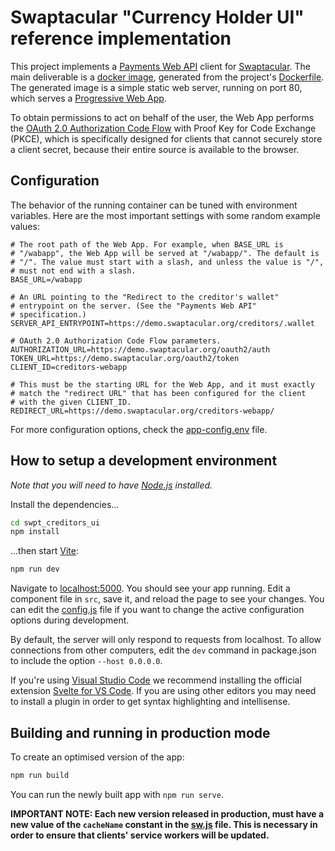 # Swaptacular "Currency Holder UI" reference implementation

This project implements a [Payments Web
API](https://swaptacular.github.io/public/docs/swpt_creditors/redoc.html)
client for [Swaptacular]. The main deliverable is a [docker image],
generated from the project's [Dockerfile](../master/Dockerfile). The
generated image is a simple static web server, running on port 80,
which serves a [Progressive Web App].

To obtain permissions to act on behalf of the user, the Web App
performs the [OAuth 2.0 Authorization Code Flow] with Proof Key for
Code Exchange (PKCE), which is specifically designed for clients that
cannot securely store a client secret, because their entire source is
available to the browser.


## Configuration

The behavior of the running container can be tuned with environment
variables. Here are the most important settings with some random
example values:

```shell
# The root path of the Web App. For example, when BASE_URL is
# "/wabapp", the Web App will be served at "/wabapp/". The default is
# "/". The value must start with a slash, and unless the value is "/",
# must not end with a slash.
BASE_URL=/wabapp

# An URL pointing to the "Redirect to the creditor's wallet"
# entrypoint on the server. (See the "Payments Web API"
# specification.)
SERVER_API_ENTRYPOINT=https://demo.swaptacular.org/creditors/.wallet

# OAuth 2.0 Authorization Code Flow parameters.
AUTHORIZATION_URL=https://demo.swaptacular.org/oauth2/auth
TOKEN_URL=https://demo.swaptacular.org/oauth2/token
CLIENT_ID=creditors-webapp

# This must be the starting URL for the Web App, and it must exactly
# match the "redirect URL" that has been configured for the client
# with the given CLIENT_ID.
REDIRECT_URL=https://demo.swaptacular.org/creditors-webapp/
```

For more configuration options, check the
[app-config.env](../master/app-config.env) file.


## How to setup a development environment

*Note that you will need to have [Node.js](https://nodejs.org)
installed.*

Install the dependencies...

```bash
cd swpt_creditors_ui
npm install
```

...then start [Vite](https://vitejs.dev):

```bash
npm run dev
```

Navigate to [localhost:5000](http://localhost:5000). You should see
your app running. Edit a component file in `src`, save it, and reload
the page to see your changes. You can edit the
[config.js](../master/public/config.js) file if you want to change the
active configuration options during development.

By default, the server will only respond to requests from
localhost. To allow connections from other computers, edit the `dev`
command in package.json to include the option `--host 0.0.0.0`.

If you're using [Visual Studio Code](https://code.visualstudio.com/)
we recommend installing the official extension [Svelte for VS
Code](https://marketplace.visualstudio.com/items?itemName=svelte.svelte-vscode). If
you are using other editors you may need to install a plugin in order
to get syntax highlighting and intellisense.


## Building and running in production mode

To create an optimised version of the app:

```bash
npm run build
```

You can run the newly built app with `npm run serve`.

**IMPORTANT NOTE: Each new version released in production, must have a
new value of the `cacheName` constant in the
[sw.js](../master/public/sw.js) file. This is necessary in order to
ensure that clients' service workers will be updated.**


[Swaptacular]: https://swaptacular.github.io/overview
[docker image]: https://www.geeksforgeeks.org/what-is-docker-images/
[Progressive Web App]: https://developer.mozilla.org/en-US/docs/Web/Progressive_web_apps
[OAuth 2.0 Authorization Code Flow]: https://developer.okta.com/blog/2018/04/10/oauth-authorization-code-grant-type
